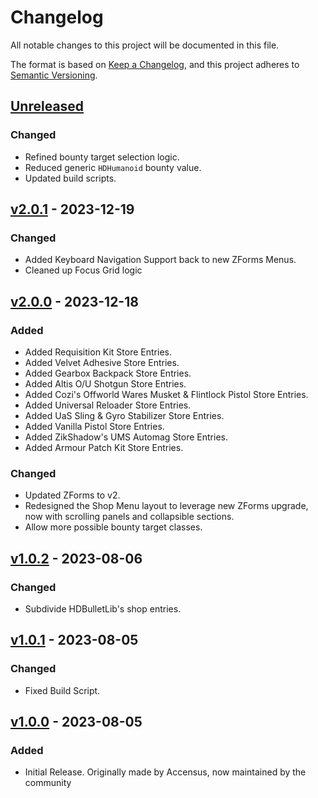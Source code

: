 # Changelog

All notable changes to this project will be documented in this file.

The format is based on [Keep a Changelog](https://keepachangelog.com/en/1.1.0/),
and this project adheres to [Semantic Versioning](https://semver.org/spec/v2.0.0.html).

## [Unreleased]

### Changed

-   Refined bounty target selection logic.
-   Reduced generic `HDHumanoid` bounty value.
-   Updated build scripts.

## [v2.0.1] - 2023-12-19

### Changed

-   Added Keyboard Navigation Support back to new ZForms Menus.
-   Cleaned up Focus Grid logic

## [v2.0.0] - 2023-12-18

### Added

-   Added Requisition Kit Store Entries.
-   Added Velvet Adhesive Store Entries.
-   Added Gearbox Backpack Store Entries.
-   Added Altis O/U Shotgun Store Entries.
-   Added Cozi's Offworld Wares Musket & Flintlock Pistol Store Entries.
-   Added Universal Reloader Store Entries.
-   Added UaS Sling & Gyro Stabilizer Store Entries.
-   Added Vanilla Pistol Store Entries.
-   Added ZikShadow's UMS Automag Store Entries.
-   Added Armour Patch Kit Store Entries.

### Changed

-   Updated ZForms to v2.
-   Redesigned the Shop Menu layout to leverage new ZForms upgrade, now with scrolling panels and collapsible sections.
-   Allow more possible bounty target classes.

## [v1.0.2] - 2023-08-06

### Changed

-   Subdivide HDBulletLib's shop entries.

## [v1.0.1] - 2023-08-05

### Changed

-   Fixed Build Script.

## [v1.0.0] - 2023-08-05

### Added

-   Initial Release.  Originally made by Accensus, now maintained by the community

[Unreleased]: https://github.com/HDest-Community/merchant/compare/v2.0.1...HEAD

[v2.0.1]: https://github.com/HDest-Community/merchant/compare/v2.0.0..v2.0.1

[v2.0.0]: https://github.com/HDest-Community/merchant/compare/v1.0.2..v2.0.0

[v1.0.2]: https://github.com/HDest-Community/merchant/compare/v1.0.1..v1.0.2

[v1.0.1]: https://github.com/HDest-Community/merchant/compare/v1.0.0..v1.0.1

[v1.0.0]: https://github.com/HDest-Community/merchant/releases/tag/v1.0.0
